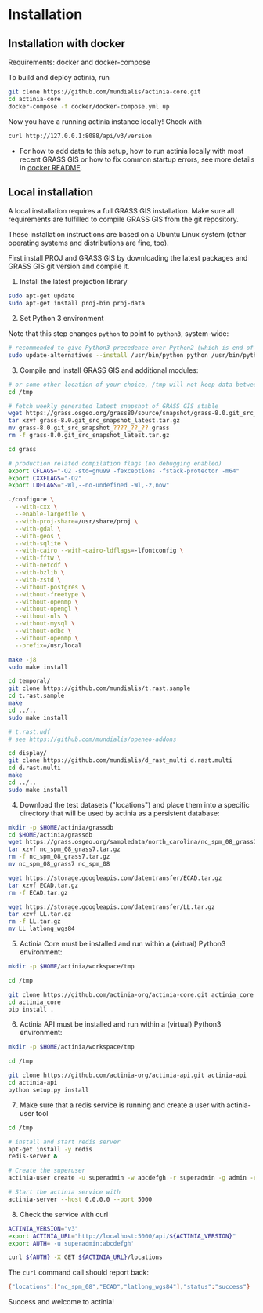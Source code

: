 # Installation

## Installation with docker

Requirements: docker and docker-compose

To build and deploy actinia, run

```bash
git clone https://github.com/mundialis/actinia-core.git
cd actinia-core
docker-compose -f docker/docker-compose.yml up
```

Now you have a running actinia instance locally! Check with

```bash
curl http://127.0.0.1:8088/api/v3/version
```

- For how to add data to this setup, how to run actinia locally with most recent GRASS GIS or how to fix common startup errors, see more details in [docker README](https://github.com/actinia-org/actinia-core/blob/main/docker/README.md).

## Local installation

A local installation requires a full GRASS GIS installation. Make sure
all requirements are fulfilled to compile GRASS GIS from the git
repository.

These installation instructions are based on a Ubuntu Linux system (other
operating systems and distributions are fine, too).

First install PROJ and GRASS GIS by downloading the latest packages
and GRASS GIS git version and compile it.

1. Install the latest projection library

```bash
sudo apt-get update
sudo apt-get install proj-bin proj-data
```

2. Set Python 3 environment

Note that this step changes `python` to point to `python3`, system-wide:

```bash
# recommended to give Python3 precedence over Python2 (which is end-of-life since 2019)
sudo update-alternatives --install /usr/bin/python python /usr/bin/python3 1
```

3. Compile and install GRASS GIS and additional modules:

```bash
# or some other location of your choice, /tmp will not keep data between reboots
cd /tmp

# fetch weekly generated latest snapshot of GRASS GIS stable
wget https://grass.osgeo.org/grass80/source/snapshot/grass-8.0.git_src_snapshot_latest.tar.gz
tar xzvf grass-8.0.git_src_snapshot_latest.tar.gz
mv grass-8.0.git_src_snapshot_????_??_?? grass
rm -f grass-8.0.git_src_snapshot_latest.tar.gz

cd grass

# production related compilation flags (no debugging enabled)
export CFLAGS="-O2 -std=gnu99 -fexceptions -fstack-protector -m64"
export CXXFLAGS="-O2"
export LDFLAGS="-Wl,--no-undefined -Wl,-z,now"

./configure \
  --with-cxx \
  --enable-largefile \
  --with-proj-share=/usr/share/proj \
  --with-gdal \
  --with-geos \
  --with-sqlite \
  --with-cairo --with-cairo-ldflags=-lfontconfig \
  --with-fftw \
  --with-netcdf \
  --with-bzlib \
  --with-zstd \
  --without-postgres \
  --without-freetype \
  --without-openmp \
  --without-opengl \
  --without-nls \
  --without-mysql \
  --without-odbc \
  --without-openmp \
  --prefix=/usr/local

make -j8
sudo make install

cd temporal/
git clone https://github.com/mundialis/t.rast.sample
cd t.rast.sample
make
cd ../..
sudo make install

# t.rast.udf
# see https://github.com/mundialis/openeo-addons

cd display/
git clone https://github.com/mundialis/d_rast_multi d.rast.multi
cd d.rast.multi
make
cd ../..
sudo make install
```

4. Download the test datasets ("locations") and place them into a
   specific directory that will be used by actinia as a persistent database:

```bash
mkdir -p $HOME/actinia/grassdb
cd $HOME/actinia/grassdb
wget https://grass.osgeo.org/sampledata/north_carolina/nc_spm_08_grass7.tar.gz
tar xzvf nc_spm_08_grass7.tar.gz
rm -f nc_spm_08_grass7.tar.gz
mv nc_spm_08_grass7 nc_spm_08

wget https://storage.googleapis.com/datentransfer/ECAD.tar.gz
tar xzvf ECAD.tar.gz
rm -f ECAD.tar.gz

wget https://storage.googleapis.com/datentransfer/LL.tar.gz
tar xzvf LL.tar.gz
rm -f LL.tar.gz
mv LL latlong_wgs84
```

5. Actinia Core must be installed and run within a (virtual) Python3 environment:

```bash
mkdir -p $HOME/actinia/workspace/tmp

cd /tmp

git clone https://github.com/actinia-org/actinia-core.git actinia_core
cd actinia_core
pip install .
```

6. Actinia API must be installed and run within a (virtual) Python3 environment:

```bash
mkdir -p $HOME/actinia/workspace/tmp

cd /tmp

git clone https://github.com/actinia-org/actinia-api.git actinia-api
cd actinia-api
python setup.py install
```

7. Make sure that a redis service is running and create a user with
   actinia-user tool

```bash
cd /tmp

# install and start redis server
apt-get install -y redis
redis-server &

# Create the superuser
actinia-user create -u superadmin -w abcdefgh -r superadmin -g admin -c 100000000000 -n 1000 -t 6000

# Start the actinia service with
actinia-server --host 0.0.0.0 --port 5000
```

8. Check the service with curl

```bash
ACTINIA_VERSION="v3"
export ACTINIA_URL="http://localhost:5000/api/${ACTINIA_VERSION}"
export AUTH='-u superadmin:abcdefgh'

curl ${AUTH} -X GET ${ACTINIA_URL}/locations
```

The `curl` command call should report back:

```bash
{"locations":["nc_spm_08","ECAD","latlong_wgs84"],"status":"success"}
```

Success and welcome to actinia!
